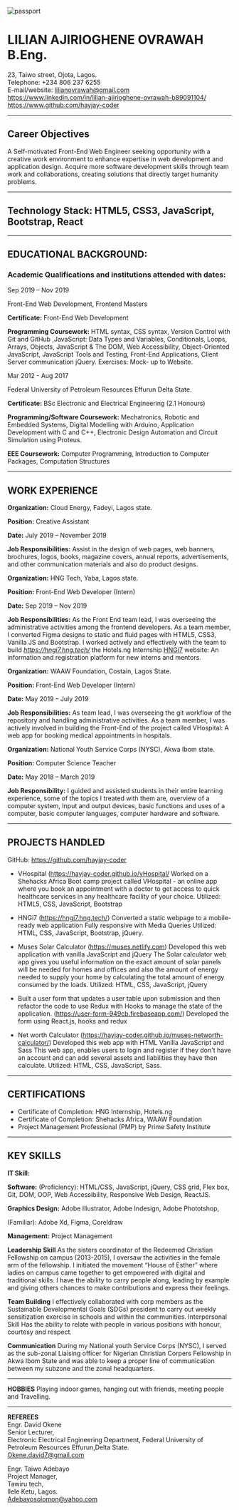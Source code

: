  <!-- Contact Information -->
 ![passport](https://res.cloudinary.com/dzfz6iwon/image/upload/v1575465219/20190315-115303_p2_loawze.jpg)
# **LILIAN AJIRIOGHENE OVRAWAH** B.Eng.
23, Taiwo street, Ojota, Lagos.  
Telephone: +234 806 237 6255  
E-mail/website: lilianovrawah@gmail.com  
https://www.linkedin.com/in/lilian-ajirioghene-ovrawah-b89091104/   https://www.github.com/hayjay-coder

---
<!-- Career Objective -->
## Career Objectives

A Self-motivated Front-End Web Engineer seeking opportunity with a creative work environment to enhance expertise in web development and application design. Acquire more software development skills through team work and collaborations, creating solutions that directly target humanity problems.

---
<!-- Stack -->
## **Technology Stack:** HTML5, CSS3, JavaScript, Bootstrap, React
---
<!-- Educational Background -->
## **EDUCATIONAL BACKGROUND:**

### **Academic Qualifications and institutions attended with dates:**
Sep 2019 – Nov 2019	

Front-End Web Development, Frontend Masters

**Certificate:** Front-End Web Development 

**Programming Coursework:** HTML syntax, CSS syntax, Version Control with Git and GitHub ,JavaScript: Data Types and Variables, Conditionals, Loops, Arrays, Objects, JavaScript & The DOM, Web Accessibility, Object-Oriented JavaScript, JavaScript Tools and Testing, Front-End Applications, Client Server communication jQuery. Exercises: Mock- up to Website.

Mar 2012 - Aug 2017	

Federal University of Petroleum Resources Effurun Delta State. 

**Certificate:** BSc Electronic and Electrical Engineering (2.1 Honours) 

**Programming/Software Coursework:** Mechatronics, Robotic and Embedded Systems, Digital Modelling with Arduino, Application Development with C and C++, Electronic Design Automation and Circuit Simulation using Proteus.

**EEE Coursework:** Computer Programming, Introduction to Computer Packages, Computation Structures

--- 
<!-- Work Experience -->
## **WORK EXPERIENCE**
**Organization:**	Cloud Energy, Fadeyi,  Lagos state.

**Position:**	Creative Assistant

**Date:**	July 2019 – November 2019 

**Job Responsibilities:**	Assist in the design of web pages, web banners, brochures, logos, books, magazine covers, annual reports, advertisements, and other communication materials and also do product designs.

**Organization:**	HNG Tech, Yaba, Lagos state.
 
**Position:** Front-End Web Developer (Intern)

**Date:** Sep 2019 – Nov 2019 

**Job Responsibilities:** As the Front End team lead, I was overseeing the administrative activities among the frontend developers.
As a team member, I converted Figma designs to static and fluid pages with HTML5, CSS3, Vanilla JS and Bootstrap. I worked actively and effectively with the team to build *https://hngi7.hng.tech/* the Hotels.ng Internship [HNGi7](https://hngi7.hng.tech/ "hnginternship") website: An information and registration platform for new interns and mentors.
 
**Organization:** WAAW Foundation, Costain, Lagos State.

**Position:** Front-End Web Developer (Intern) 

**Date:** May 2019 – July 2019 

**Job Responsibilities:** As team lead, I was overseeing the git workflow of the repository and handling administrative activities.
As a team member, I was actively involved in building the Front-End of the project       called VHospital: A web app for booking medical appointments in hospitals.
 
**Organization:** National Youth Service Corps (NYSC), Akwa Ibom state.

**Position:** Computer Science Teacher

**Date:** May 2018 – March 2019

**Job Responsibility:**	I guided and assisted students in their entire learning experience, some of the topics I treated with them are, overview of a computer system, Input and output devices, basic functions and uses of a computer, basic computer languages, computer hardware and software.

---
<!-- Projects Handled -->
## **PROJECTS HANDLED**

GitHub: https://github.com/hayjay-coder

- VHospital (https://hayjay-coder.github.io/vHospital/ Worked on a Shehacks Africa Boot camp project called VHospital - an online app where you book an appointment with a doctor to get access to quick healthcare services in any healthcare facility of your choice. Utilized: HTML5, CSS, JavaScript, Bootstrap

- HNGi7 (https://hngi7.hng.tech/)
Converted a static webpage to a mobile-ready web application 
Fully responsive with Media Queries
Utilized: HTML, CSS, JavaScript, Bootstrap, jQuery.

- Muses Solar Calculator (https://muses.netlify.com)
Developed this web application with vanilla JavaScript and jQuery
The Solar calculator web app gives you useful information on the exact amount of solar panels will be needed for homes and offices and also the amount of energy needed to supply your home by calculating the total amount of energy consumed by the loads.
Utilized: HTML, CSS, JavaScript, jQuery

- Built a user form that updates a user table upon submission and then refactor the code to use Redux with Hooks to manage the state of the application. (https://user-form-949cb.firebaseapp.com/)
Developed the form using React.js, hooks and redux

- Net worth Calculator (https://hayjay-coder.github.io/muses-networth-calculator/)
Developed this web app with HTML Vanilla JavaScript and Sass 
This web app, enables users to login and register if they don't have an account and can add several assets and liabilities they have then calculate.
Utilized: HTML, CSS, JavaScript, Sass.

---
<!-- Certifications -->
## **CERTIFICATIONS**

- Certificate of Completion: HNG Internship, Hotels.ng
- Certificate of Completion: Shehacks Africa, WAAW Foundation
- Project Management Professional (PMP) by Prime Safety Institute

---
<!-- Skills -->
## **KEY SKILLS**

**IT Skill:**

**Software:** (Proficiency): HTML/CSS, JavaScript, jQuery, CSS grid, Flex box, Git, DOM, OOP, Web Accessibility, Responsive Web Design, ReactJS.

**Graphics Design:** Adobe Illustrator, Adobe Indesign, Adobe Phototshop, 

(Familiar): Adobe Xd, Figma, Coreldraw 

**Management:** Project Management

**Leadership Skill**
As the sisters coordinator of the Redeemed Christian Fellowship on campus (2013-2015), I oversaw the activities in the female arm of the fellowship. I initiated the movement “House of Esther” where ladies on campus came together to get empowered with digital and traditional skills. I have the ability to carry people along, leading by example and giving others chances to make contributions and express their feelings.

**Team Building**
I effectively collaborated with corp members as the Sustainable Developmental Goals (SDGs) president to carry out weekly sensitization exercise in schools and within the communities. 
Interpersonal Skill
Has the ability to relate with people in various positions with honour, courtesy and respect.

**Communication**
During my National youth Service Corps (NYSC), I served as the sub-zonal Liaising officer for Nigerian Christian Corpers Fellowship in Akwa Ibom State and was able to keep a proper line of communication between my subzone and the zonal headquarters.

---
<!-- Hobbies -->
**HOBBIES**	Playing indoor games, hanging out with friends, meeting people and Travelling.

 ---
 <!-- Referees -->
**REFEREES**<br>
Engr. David Okene<br>
Senior Lecturer,<br>
Electronic Electrical Engineering Department, Federal University of Petroleum Resources Effurun,Delta State.<br>
Okene.david7@gmail.com
 
Engr. Taiwo Adebayo <br>
Project Manager,<br>
Tawiru tech,<br>
Ilele Ketu, Lagos.<br>               Adebayosolomon@yahoo.com
